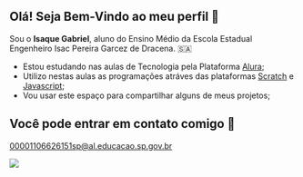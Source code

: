 ## Olá! Seja Bem-Vindo ao meu perfil 👋
Sou o **Isaque Gabriel**, aluno do Ensino Médio da Escola Estadual Engenheiro Isac Pereira Garcez de Dracena. 🇸🇦

- Estou estudando nas aulas de Tecnologia pela Plataforma [Alura](https://www.alura.com.br);
- Utilizo nestas aulas as programações atráves das plataformas [Scratch](https://scratch.mit.edu/) e [Javascript](https://editor.p5js.org/);
- Vou usar este espaço para compartilhar alguns de meus projetos;

## Você pode entrar em contato comigo 📧

00001106626151sp@al.educacao.sp.gov.br

![](https://media.tenor.com/RsjutCDdpg0AAAAM/spinning-monkey.gif)
